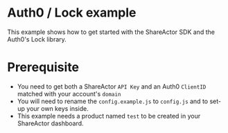 # Auth0 / Lock example

This example shows how to get started with the ShareActor SDK and the Auth0's Lock library.

# Prerequisite

- You need to get both a ShareActor `API Key` and an Auth0 `ClientID` matched with your account's `domain`
- You will need to rename the `config.example.js` to `config.js` and to set-up your own keys inside.
- This example needs a product named `test` to be created in your ShareActor dashboard.
